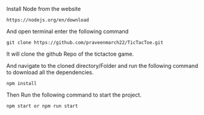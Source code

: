 Install Node from the website

    https://nodejs.org/en/download

And open terminal enter the following command

    git clone https://github.com/praveenmarch22/TicTacToe.git

It will clone the github Repo of the tictactoe game.

And navigate to the cloned directory/Folder and run the following command to download all the dependencies.

    npm install

Then Run the following command to start the project.

    npm start or npm run start
